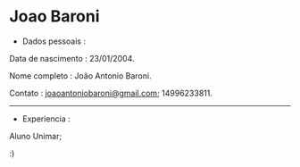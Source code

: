 # Joao Baroni 

- Dados pessoais :

Data de nascimento : 23/01/2004.

Nome completo : João Antonio Baroni.

Contato : joaoantoniobaroni@gmail.com;  14996233811.

---

- Experiencia :

Aluno Unimar; 


:)
